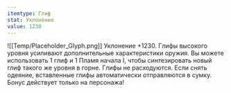```yaml
---
itemtype: Глиф
stat: Уклонение 
value: 1230
---
```

![[Temp/Placeholder_Glyph.png]]
Уклонение +1230. Глифы высокого уровня усиливают дополнительные характеристики оружия. Вы можете использовать 1 глиф и 1 Пламя начала I, чтобы синтезировать новый глиф такого же уровня в горне. Глифы не расходуются. Если снять одеяние, вставленные глифы автоматически отправляются в сумку. Бонус действует только на персонажа!
